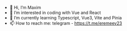 - 👋 Hi, I’m Maxim
- 👀 I’m interested in coding with Vue and React
- 🌱 I’m currently learning Typescript, Vue3, Vite and Pinia
- 📫 How to reach me: telegram - https://t.me/eremeev23

<!---
maxon32/maxon32 is a ✨ special ✨ repository because its `README.md` (this file) appears on your GitHub profile.
You can click the Preview link to take a look at your changes.
--->
